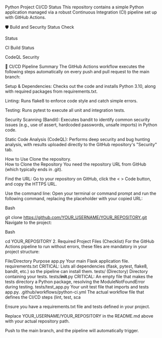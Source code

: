 Python Project CI/CD Status
This repository contains a simple Python application managed via a robust Continuous Integration (CI) pipeline set up with GitHub Actions.

🛡️ Build and Security Status
Check

Status

CI Build Status

CodeQL Security

🚀 CI/CD Pipeline Summary
The GitHub Actions workflow executes the following steps automatically on every push and pull request to the main branch:

Setup & Dependencies: Checks out the code and installs Python 3.10, along with required packages from requirements.txt.

Linting: Runs flake8 to enforce code style and catch simple errors.

Testing: Runs pytest to execute all unit and integration tests.

Security Scanning (Bandit): Executes bandit to identify common security issues (e.g., use of assert, hardcoded passwords, unsafe imports) in Python code.

Static Code Analysis (CodeQL): Performs deep security and bug hunting analysis, with results uploaded directly to the GitHub repository's "Security" tab.

How to Use
Clone the repository.    
 How to Clone the Repository
You need the repository URL from GitHub (which typically ends in .git).

Find the URL: Go to your repository on GitHub, click the < > Code button, and copy the HTTPS URL.

Use the command line: Open your terminal or command prompt and run the following command, replacing the placeholder with your copied URL:

Bash

git clone https://github.com/YOUR_USERNAME/YOUR_REPOSITORY.git
Navigate to the project:

Bash

cd YOUR_REPOSITORY
2. Required Project Files (Checklist)
For the GitHub Actions pipeline to run without errors, these files are mandatory in your project structure:

File/Directory	Purpose
app.py	Your main Flask application file.
requirements.txt	CRITICAL: Lists all dependencies (flask, pytest, flake8, bandit, etc.) so the pipeline can install them.
tests/ (Directory)	Directory containing your tests.
tests/__init__.py	CRITICAL: An empty file that makes the tests directory a Python package, resolving the ModuleNotFoundError during testing.
tests/test_app.py	Your unit test file that imports and tests app.py.
.github/workflows/python-ci.yml	The actual workflow file that defines the CI/CD steps (lint, test, sca

Ensure you have a requirements.txt file and tests defined in your project.

Replace YOUR_USERNAME/YOUR_REPOSITORY in the README.md above with your actual repository path.

Push to the main branch, and the pipeline will automatically trigger.

